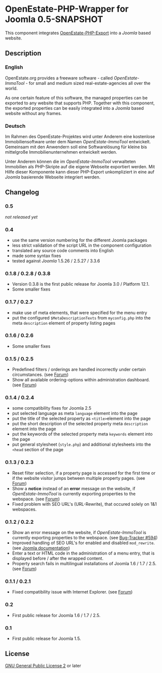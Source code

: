 OpenEstate-PHP-Wrapper for Joomla 0.5-SNAPSHOT
==============================================

This component integrates [OpenEstate-PHP-Export](https://github.com/OpenEstate/OpenEstate-PHP-Export)
into a *Joomla* based website.


Description
-----------

### English

OpenEstate.org provides a freeware software - called *OpenEstate-ImmoTool* -
for small and medium sized real-estate-agencies all over the world.

As one certain feature of this software, the managed properties can be exported
to any website that supports PHP. Together with this component, the exported
properties can be easily integrated into a *Joomla* based website without
any frames.

### Deutsch

Im Rahmen des OpenEstate-Projektes wird unter Anderem eine kostenlose
Immobiliensoftware unter dem Namen *OpenEstate-ImmoTool* entwickelt. Gemeinsam
mit den Anwendern soll eine Softwarelösung für kleine bis mittelgroße
Immobilienunternehmen entwickelt werden.

Unter Anderem können die im *OpenEstate-ImmoTool* verwalteten Immobilien als
PHP-Skripte auf die eigene Webseite exportiert werden. Mit Hilfe dieser
Komponente kann dieser PHP-Export unkompliziert in eine auf *Joomla* basierende
Webseite integriert werden.


Changelog
---------

### 0.5

*not released yet*

### 0.4

-   use the same version numbering for the different Joomla packages
-   less strict validation of the script URL in the component configuration
-   translated any source code comments into English
-   made some syntax fixes
-   tested against *Joomla* 1.5.26 / 2.5.27 / 3.3.6

### 0.1.8 / 0.2.8 / 0.3.8

-   Version 0.3.8 is the first public release for Joomla 3.0 / Platform 12.1.
-   Some smaller fixes

### 0.1.7 / 0.2.7

-   make use of meta elements, that were specified for the menu entry
-   put the configured `$MetaDescriptionTexts` from `myconfig.php` into the meta
    `description` element of property listing pages

### 0.1.6 / 0.2.6

-   Some smaller fixes

### 0.1.5 / 0.2.5

-   Predefined filters / orderings are handled incorrectly under certain
    circumstances.
    (see [Forum](http://board.openestate.org/viewtopic.php?f=7&t=8698))
-   Show all available ordering-options within administration dashboard.
    (see [Forum](http://board.openestate.org/viewtopic.php?f=7&t=8763#p12562))

### 0.1.4 / 0.2.4

-   some compatibility fixes for Joomla 2.5
-   put selected language as meta `language` element into the page
-   put the title of the selected property as `<title>`element  into the page
-   put the short description of the selected property meta `description`
    element into the page
-   put the keywords of the selected property meta `keywords` element into the
    page
-   put general stylesheet (`style.php`) and additional stylesheets into the
    `<head` section of the page

### 0.1.3 / 0.2.3

-   Reset filter selection, if a property page is accessed for the first time or
    if the website visitor jumps between multiple property pages.
    (see [Forum](http://board.openestate.org/viewtopic.php?f=7&t=3329))
-   Show a **notice** instead of an **error** message on the website, if
    *OpenEstate-ImmoTool* is currently exporting properties to the webspace.
    (see [Forum](http://board.openestate.org/viewtopic.php?f=6&t=3208))
-   Fixed problem with SEO URL's (URL-Rewrite), that occured solely on
    1&1 webspaces.

### 0.1.2 / 0.2.2

-   Show an error message on the website, if *OpenEstate-ImmoTool* is currently
    exporting properties to the webspace.
    (see [Bug-Tracker #594](http://tracker.openestate.org/view.php?id=594))
-   Improved handling of SEO URL's for enabled and disabled `mod_rewrite`.
    (see [Joomla documentation](http://docs.joomla.org/How_do_you_implement_Search_Engine_Friendly_URLs_%28SEF%29%3F))
-   Enter a text or HTML code in the administration of a menu entry, that is
    displayed before / after the wrapped content.
-   Property search fails in multilingual installations of Joomla 1.6 / 1.7 / 2.5.
    (see [Forum](http://board.openestate.org/viewtopic.php?f=16&p=3929#p3870))

### 0.1.1 / 0.2.1

-   Fixed compatibility issue with Internet Explorer.
    (see [Forum](http://board.openestate.org/viewtopic.php?f=7&t=1949))

### 0.2

-   First public release for Joomla 1.6 / 1.7 / 2.5.

### 0.1

-   First public release for Joomla 1.5.


License
-------

[GNU General Public License 2](http://www.gnu.org/licenses/gpl-2.0.html) or later
